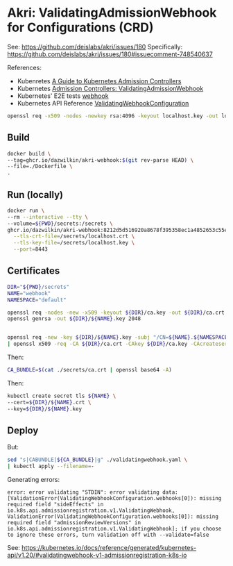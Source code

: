 # Akri: ValidatingAdmissionWebhook for Configurations (CRD)

See: https://github.com/deislabs/akri/issues/180 Specifically: https://github.com/deislabs/akri/issues/180#issuecomment-748540637

References:

+ Kubenretes [A Guide to Kubernetes Admission Controllers](https://kubernetes.io/blog/2019/03/21/a-guide-to-kubernetes-admission-controllers/)
+ Kubernetes [Admission Controllers: ValidatingAdmissionWebhook](https://kubernetes.io/docs/reference/access-authn-authz/admission-controllers/#validatingadmissionwebhook)
+ Kubernetes' E2E tests [webhook](https://github.com/kubernetes/kubernetes/blob/v1.13.0/test/images/webhook/main.go)
+ Kubernetes API Reference [ValidatingWebhookConfiguration](https://kubernetes.io/docs/reference/generated/kubernetes-api/v1.20/#validatingwebhookconfiguration-v1-admissionregistration-k8s-io)

```bash
openssl req -x509 -nodes -newkey rsa:4096 -keyout localhost.key -out localhost.crt -days 365 -subj "/CN=localhost"
```

## Build

```bash
docker build \
--tag=ghcr.io/dazwilkin/akri-webhook:$(git rev-parse HEAD) \
--file=./Dockerfile \
.
```

## Run (locally)

```bash
docker run \
--rm --interactive --tty \
--volume=${PWD}/secrets:/secrets \
ghcr.io/dazwilkin/akri-webhook:8212d5d516920a8678f395358ec1a4852653c55e \
  --tls-crt-file=/secrets/localhost.crt \
  --tls-key-file=/secrets/localhost.key \
  --port=8443
```

## Certificates

```bash
DIR="${PWD}/secrets"
NAME="webhook"
NAMESPACE="default"

openssl req -nodes -new -x509 -keyout ${DIR}/ca.key -out ${DIR}/ca.crt -subj "/CN=Akri Webhook"
openssl genrsa -out ${DIR}/${NAME}.key 2048


openssl req -new -key ${DIR}/${NAME}.key -subj "/CN=${NAME}.${NAMESPACE}.svc" \
| openssl x509 -req -CA ${DIR}/ca.crt -CAkey ${DIR}/ca.key -CAcreateserial -out ${DIR}/${NAME}.crt
```

Then:

```bash
CA_BUNDLE=$(cat ./secrets/ca.crt | openssl base64 -A)
```

Then:

```bash
kubectl create secret tls ${NAME} \
--cert=${DIR}/${NAME}.crt \
--key=${DIR}/${NAME}.key
```


## Deploy

But:

```bash
sed "s|CABUNDLE|${CA_BUNDLE}|g" ./validatingwebhook.yaml \
| kubectl apply --filename=-
```

Generating errors:

```console
error: error validating "STDIN": error validating data: [ValidationError(ValidatingWebhookConfiguration.webhooks[0]): missing required field "sideEffects" in io.k8s.api.admissionregistration.v1.ValidatingWebhook, ValidationError(ValidatingWebhookConfiguration.webhooks[0]): missing required field "admissionReviewVersions" in io.k8s.api.admissionregistration.v1.ValidatingWebhook]; if you choose to ignore these errors, turn validation off with --validate=false
```

See: https://kubernetes.io/docs/reference/generated/kubernetes-api/v1.20/#validatingwebhook-v1-admissionregistration-k8s-io
